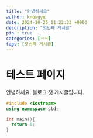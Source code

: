 ```yaml
---
title: "안녕하세요"
author: knowgyu
date: 2024-10-25 11:22:33 +0900
description: "첫번째 게시글"
pin : true
categories: [ㅋㅋ]
tags: [첫번째 게시글]
---
```

# 테스트 페이지

안녕하세요. 블로그 첫 게시글입니다.

```cpp
#include <iostream>
using namespace std;

int main(){
  return 0;
}
```
